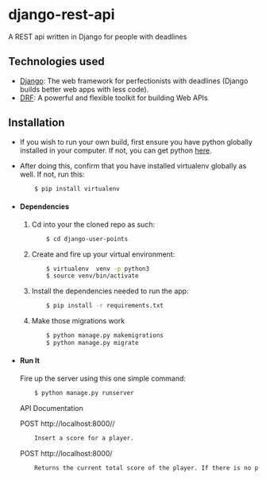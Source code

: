 # django-rest-api
A REST api written in Django for people with deadlines

## Technologies used
* [Django](https://www.djangoproject.com/): The web framework for perfectionists with deadlines (Django builds better web apps with less code).
* [DRF](www.django-rest-framework.org/): A powerful and flexible toolkit for building Web APIs


## Installation
* If you wish to run your own build, first ensure you have python globally installed in your computer. If not, you can get python [here](https://www.python.org").
* After doing this, confirm that you have installed virtualenv globally as well. If not, run this:
    ```bash
        $ pip install virtualenv
    ```

* #### Dependencies
    1. Cd into your the cloned repo as such:
        ```bash
            $ cd django-user-points
        ```
    2. Create and fire up your virtual environment:
        ```bash
            $ virtualenv  venv -p python3
            $ source venv/bin/activate
        ```
    3. Install the dependencies needed to run the app:
        ```bash
            $ pip install -r requirements.txt
        ```
    4. Make those migrations work
        ```bash
            $ python manage.py makemigrations
            $ python manage.py migrate
        ```

* #### Run It
    Fire up the server using this one simple command:
    ```bash
        $ python manage.py runserver
    ```
    API Documentation

    POST  http://localhost:8000/<player-name>/<score>
    ```bash
        Insert a score for a player.
    ```
    POST  http://localhost:8000/<player-name>
    ```bash
        Returns the current total score of the player. If there is no player with the given name, then response with 500 status is returned(with message 'No player registered with this name')
    ```    